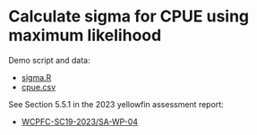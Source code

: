 # Calculate sigma for CPUE using maximum likelihood

Demo script and data:
* [sigma.R](sigma.R)
* [cpue.csv](cpue.csv)

See Section 5.5.1 in the 2023 yellowfin assessment report:
* [WCPFC-SC19-2023/SA-WP-04](https://meetings.wcpfc.int/node/19352)
